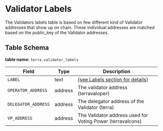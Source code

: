 # Validator Labels

The Validators labels table is based on few different kind of Validator addresses that show up on chain. These individual addresses are matched based on the public\_key of the Validator addresses.

## Table Schema

**table name:** `terra.validator_labels`

| Field               | Type    | Description                                                |
| ------------------- | ------- | ---------------------------------------------------------- |
| `LABEL`             | text    | [(see Labels section for details)](../../../../labels/)    |
| `OPERATOR_ADDRESS`  | address | The validator address (terravaloper)                       |
| `DELEGATOR_ADDRESS` | address | The delegator address of the Validator (terra)             |
| `VP_ADDRESS`        | address | The Validator address used for Voting Power (terravalcons) |

